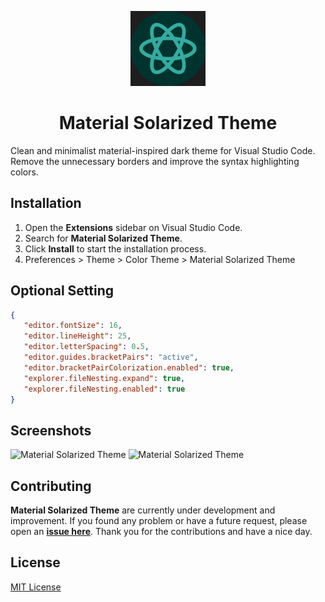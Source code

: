 <p align="center">
    <img src="./assets/logo.png" width="120" height="120">
    <h1 align="center">Material Solarized Theme</h1>
</p>

Clean and minimalist material-inspired dark theme for Visual Studio Code.
Remove the unnecessary borders and improve the syntax highlighting colors.

## Installation

1. Open the **Extensions** sidebar on Visual Studio Code.
2. Search for **Material Solarized Theme**.
3. Click **Install** to start the installation process.
4. Preferences > Theme > Color Theme > Material Solarized Theme

## Optional Setting

```json
{
   "editor.fontSize": 16,
   "editor.lineHeight": 25,
   "editor.letterSpacing": 0.5,
   "editor.guides.bracketPairs": "active",
   "editor.bracketPairColorization.enabled": true,
   "explorer.fileNesting.expand": true,
   "explorer.fileNesting.enabled": true
}
```

## Screenshots

![Material Solarized Theme]()
![Material Solarized Theme]()

## Contributing

**Material Solarized Theme** are currently under development and improvement.
If you found any problem or have a future request, please open an
[**issue here**](https://github.com/syahrizaldev/material-solarized/issues).
Thank you for the contributions and have a nice day.

## License

[MIT License](./license)
